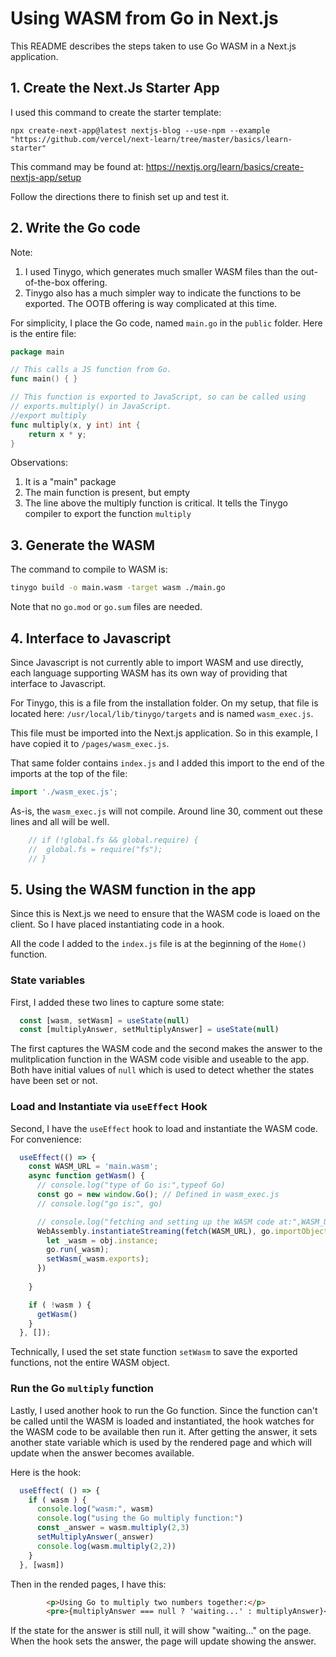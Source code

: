 # Using WASM from Go in Next.js

This README describes the steps taken to use
Go WASM in a Next.js application.

## 1. Create the Next.Js Starter App

I used this command to create the starter template:

```
npx create-next-app@latest nextjs-blog --use-npm --example "https://github.com/vercel/next-learn/tree/master/basics/learn-starter"
```

This command may be found at:
https://nextjs.org/learn/basics/create-nextjs-app/setup

Follow the directions there to finish set up and test it.

## 2. Write the Go code

Note:

1. I used Tinygo, which generates much smaller WASM files than
the out-of-the-box offering.
2. Tinygo also has a much simpler way to indicate the functions
to be exported. The OOTB offering is way complicated at this time.

For simplicity, I place the Go code, named `main.go` in the `public` folder.
Here is the entire file:

```go
package main

// This calls a JS function from Go.
func main() { }

// This function is exported to JavaScript, so can be called using
// exports.multiply() in JavaScript.
//export multiply
func multiply(x, y int) int {
    return x * y;
}
```

Observations:

1. It is a "main" package
2. The main function is present, but empty
3. The line above the multiply function is critical. It tells the
Tinygo compiler to export the function `multiply`

## 3. Generate the WASM

The command to compile to WASM is:

```sh
tinygo build -o main.wasm -target wasm ./main.go
```

Note that no `go.mod` or `go.sum` files are needed.

## 4. Interface to Javascript

Since Javascript is not currently able to import WASM and use directly,
each language supporting WASM has its own way of providing that 
interface to Javascript.

For Tinygo, this is a file from the installation folder. On my setup, 
that file is located here: `/usr/local/lib/tinygo/targets` and is
named `wasm_exec.js`.

This file must be imported into the Next.js application. So in this
example, I have copied it to `/pages/wasm_exec.js`.

That same folder contains `index.js` and I added this import to the 
end of the imports at the top of the file:

```js
import './wasm_exec.js';
```

As-is, the `wasm_exec.js` will not compile. Around line 30, comment
out these lines and all will be well.

```js
	// if (!global.fs && global.require) {
	// 	global.fs = require("fs");
	// }	
```

## 5. Using the WASM function in the app

Since this is Next.js we need to ensure that the WASM code is loaed
on the client. So I have placed instantiating code in a hook.

All the code I added to the `index.js` file is at the beginning of the `Home()` function.

### State variables

First, I added these two lines to capture some state:

```js
  const [wasm, setWasm] = useState(null)
  const [multiplyAnswer, setMultiplyAnswer] = useState(null)
```

The first captures the WASM code and the second makes the 
answer to the mulitplication function in the WASM code 
visible and useable to the app. Both have initial values of `null`
which is used to detect whether the states have been set
or not.

### Load and Instantiate via `useEffect` Hook

Second, I have the `useEffect` hook to load and instantiate the WASM
code. For convenience:

```js
  useEffect(() => {
    const WASM_URL = 'main.wasm';
    async function getWasm() {
      // console.log("type of Go is:",typeof Go)
      const go = new window.Go(); // Defined in wasm_exec.js
      // console.log("go is:", go)

      // console.log("fetching and setting up the WASM code at:",WASM_URL)
      WebAssembly.instantiateStreaming(fetch(WASM_URL), go.importObject).then(function (obj) {
        let _wasm = obj.instance;
        go.run(_wasm);
        setWasm(_wasm.exports);
      })
    
    }

    if ( !wasm ) {
      getWasm()
    }
  }, []);
  ```

  Technically, I used the set state function `setWasm` to save the exported functions, not
  the entire WASM object.

### Run the Go `multiply` function

Lastly, I used another hook to run the Go function. Since the function
can't be called until the WASM is loaded and instantiated, the hook
watches for the WASM code to be available then run it. After getting the
answer, it sets another state variable which is used by the rendered 
page and which will update when the answer becomes available.

Here is the hook:

```js
  useEffect( () => {
    if ( wasm ) {
      console.log("wasm:", wasm)
      console.log("using the Go multiply function:")
      const _answer = wasm.multiply(2,3)
      setMultiplyAnswer(_answer)
      console.log(wasm.multiply(2,2))
    }
  }, [wasm])
```

Then in the rended pages, I have this:

```html
        <p>Using Go to multiply two numbers together:</p>
        <pre>{multiplyAnswer === null ? 'waiting...' : multiplyAnswer}</pre>
```

If the state for the answer is still null, it will show "waiting..." on the page.
When the hook sets the answer, the page will update showing the answer.